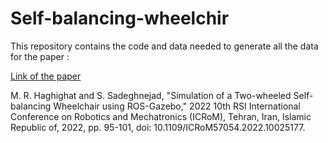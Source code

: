 # Self-balancing-wheelchir

This repository contains the code and data needed to generate all the data for the paper :

[Link of the paper](https://ieeexplore.ieee.org/abstract/document/10025177)

M. R. Haghighat and S. Sadeghnejad, "Simulation of a Two-wheeled Self-balancing Wheelchair using ROS-Gazebo,"
2022 10th RSI International Conference on Robotics and Mechatronics (ICRoM),
Tehran, Iran, Islamic Republic of, 2022, pp. 95-101, doi: 10.1109/ICRoM57054.2022.10025177.

